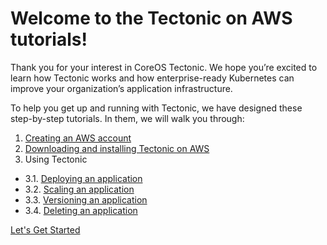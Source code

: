 # Welcome to the Tectonic on AWS tutorials!

Thank you for your interest in CoreOS Tectonic. We hope you’re excited to learn how Tectonic works and how enterprise-ready Kubernetes can improve your organization’s application infrastructure.

To help you get up and running with Tectonic, we have designed these step-by-step tutorials. In them, we will walk you through:

1. [Creating an AWS account][creating-aws]
2. [Downloading and installing Tectonic on AWS][installing-tectonic]
3. Using Tectonic
 * 3.1. [Deploying an application][first-app]
 * 3.2. [Scaling an application][scale-app]
 * 3.3. [Versioning an application][rolling-deploy]
 * 3.4. [Deleting an application][deleting-deployment]

<a href="creating-aws.html" class="btn btn-primary btn-lg">Let's Get Started</a>

[creating-aws]: creating-aws.md
[installing-tectonic]: installing-tectonic.md
[first-app]: first-app.md
[scale-app]: scale-app.md
[rolling-deploy]: rolling-deployments.md
[deleting-deployment]: deleting-deployment.md

